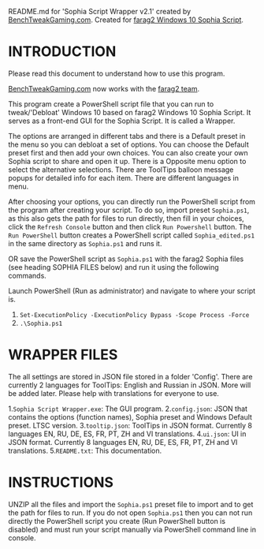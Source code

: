 README.md for 'Sophia Script Wrapper v2.1' created by [BenchTweakGaming.com](https://benchtweakgaming.com/2020/10/10/windows-10-debloat-tool/).
Created for [farag2 Windows 10 Sophia Script](https://github.com/farag2/Windows-10-Sophia-Script).

# INTRODUCTION

Please read this document to understand how to use this program.

[BenchTweakGaming.com](https://benchtweakgaming.com) now works with the [farag2 team](https://github.com/farag2).

This program create a PowerShell script file that you can run to tweak/'Debloat' Windows 10 based on farag2 Windows 10 Sophia Script. It serves as a front-end GUI for the Sophia Script. It is called a Wrapper.

The options are arranged in different tabs and there is a Default preset in the menu so you can debloat a set of options. You can choose the Default preset first and then add your own choices. You can also create your own Sophia script to share and open it up. There is a Opposite menu option to select the alternative selections. There are ToolTips balloon message popups for detailed info for each item. There are different languages in menu.

After choosing your options, you can directly run the PowerShell script from the program after creating your script. To do so, import preset `Sophia.ps1`, as this also gets the path for files to run directly, then fill in your choices, click the `Refresh Console` button and then click `Run Powershell` button. The `Run PowerShell` button  creates a PowerShell script called `Sophia_edited.ps1` in the same directory as `Sophia.ps1` and runs it.

OR save the PowerShell script as `Sophia.ps1` with the farag2 Sophia files (see heading SOPHIA FILES below) and run it using the following commands.

Launch PowerShell (Run as administrator) and navigate to where your script is.

1. `Set-ExecutionPolicy -ExecutionPolicy Bypass -Scope Process -Force`
2. `.\Sophia.ps1`

# WRAPPER FILES

The all settings are stored in JSON file stored in a folder 'Config'. There are currently 2 languages for ToolTips: 
English and Russian in JSON. More will be added later. Please help with translations for everyone to use.

1.`Sophia Script Wrapper.exe`: The GUI program.
2.`config.json`: JSON that contains the options (function names), Sophia preset and Windows Default preset. LTSC version.
3.`tooltip.json`: ToolTips in JSON format. Currently 8 languages EN, RU, DE, ES, FR, PT, ZH and VI translations.
4.`ui.json`: UI in JSON format. Currently 8 languages EN, RU, DE, ES, FR, PT, ZH and VI translations.
5.`README.txt`: This documentation.

# INSTRUCTIONS

UNZIP all the files and import the `Sophia.ps1` preset file to import and to get the path for files to run. If you do not open `Sophia.ps1` then you can not run directly the PowerShell script you create (Run PowerShell button is disabled) and must run your script manually via PowerShell command line in console.
